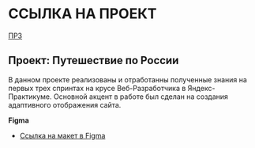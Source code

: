 # ССЫЛКА НА ПРОЕКТ

[ПР3](https://alexry91.github.io/russian-travel/index.html) 


## Проект: Путешествие по России

В данном проекте реализованы и отработанны полученные знания на первых трех спринтах на крусе Веб-Разработчика в Яндекс-Практикуме.
Основной акцент в работе был сделан на создания адаптивного отображения сайта.

**Figma**

* [Ссылка на макет в Figma](https://www.figma.com/file/5S2WSbEFL6awjVWJ0NWL8Q/Sprint-3_-Russia-_-desktop-mobile?node-id=28503%3A0)
